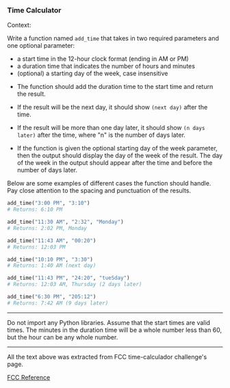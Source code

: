 ### Time Calculator

Context:

Write a function named `add_time` that takes in two required parameters and one optional parameter:
* a start time in the 12-hour clock format (ending in AM or PM) 
* a duration time that indicates the number of hours and minutes
* (optional) a starting day of the week, case insensitive

- The function should add the duration time to the start time and return the result.

- If the result will be the next day, it should show `(next day)` after the time.
- If the result will be more than one day later, it should show `(n days later)` after the time, where "n" is the number of days later.

- If the function is given the optional starting day of the week parameter, then the output should display the day of the week of the result. The day of the week in the output should appear after the time and before the number of days later.

Below are some examples of different cases the function should handle. Pay close attention to the spacing and punctuation of the results.

```py
add_time("3:00 PM", "3:10")
# Returns: 6:10 PM

add_time("11:30 AM", "2:32", "Monday")
# Returns: 2:02 PM, Monday

add_time("11:43 AM", "00:20")
# Returns: 12:03 PM

add_time("10:10 PM", "3:30")
# Returns: 1:40 AM (next day)

add_time("11:43 PM", "24:20", "tueSday")
# Returns: 12:03 AM, Thursday (2 days later)

add_time("6:30 PM", "205:12")
# Returns: 7:42 AM (9 days later)
```

---

Do not import any Python libraries. Assume that the start times are valid times. The minutes in the duration time will be a whole number less than 60, but the hour can be any whole number.

---

All the text above was extracted from FCC time-calculador challenge's page.

[FCC Reference](https://www.freecodecamp.org/learn/scientific-computing-with-python/scientific-computing-with-python-projects/time-calculator)